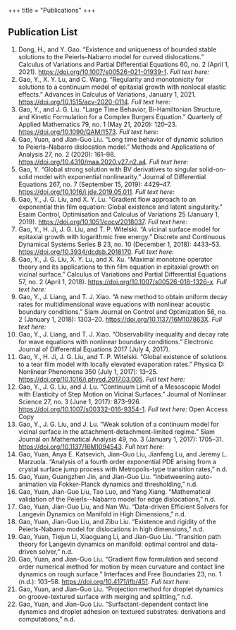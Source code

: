 +++
title = "Publications"
+++

## Publication List

1. Dong, H., and Y. Gao. “Existence and uniqueness of bounded stable solutions to the Peierls–Nabarro model for curved dislocations.” Calculus of Variations and Partial Differential Equations 60, no. 2 (April 1, 2021). https://doi.org/10.1007/s00526-021-01939-1. *Full text here:* [<i class="fas fa-file-pdf"></i>](/test_gy.pdf)
2. Gao, Y., X. Y. Lu, and C. Wang. “Regularity and monotonicity for solutions to a continuum model of epitaxial growth with nonlocal elastic effects.” Advances in Calculus of Variations, January 1, 2021. https://doi.org/10.1515/acv-2020-0114. *Full text here:* [<i class="fas fa-file-pdf"></i>](/test_gy.pdf)
3. Gao, Y., and J. G. Liu. “Large Time Behavior, Bi-Hamiltonian Structure, and Kinetic Formulation for a Complex Burgers Equation.” Quarterly of Applied Mathematics 79, no. 1 (May 21, 2020): 120–23. https://doi.org/10.1090/QAM/1573. *Full text here:* [<i class="fas fa-file-pdf"></i>]()
4. Gao, Yuan, and Jian-Guo Liu. “Long time behavior of dynamic solution to Peierls–Nabarro dislocation model.” Methods and Applications of Analysis 27, no. 2 (2020): 161–98. https://doi.org/10.4310/maa.2020.v27.n2.a4. *Full text here:* [<i class="fas fa-file-pdf"></i>]()
5. Gao, Y. “Global strong solution with BV derivatives to singular solid-on-solid model with exponential nonlinearity.” Journal of Differential Equations 267, no. 7 (September 15, 2019): 4429–47. https://doi.org/10.1016/j.jde.2019.05.011. *Full text here:* [<i class="fas fa-file-pdf"></i>](/G2019.pdf)
6. Gao, Y., J. G. Liu, and X. Y. Lu. “Gradient flow approach to an exponential thin film equation: Global existence and latent singularity.” Esaim  Control, Optimisation and Calculus of Variations 25 (January 1, 2019). https://doi.org/10.1051/cocv/2018037. *Full text here:* [<i class="fas fa-file-pdf"></i>]()
7. Gao, Y., H. Ji, J. G. Liu, and T. P. Witelski. “A vicinal surface model for epitaxial growth with logarithmic free energy.” Discrete and Continuous Dynamical Systems  Series B 23, no. 10 (December 1, 2018): 4433–53. https://doi.org/10.3934/dcdsb.2018170. *Full text here:* [<i class="fas fa-file-pdf"></i>]()
8. Gao, Y., J. G. Liu, X. Y. Lu, and X. Xu. “Maximal monotone operator theory and its applications to thin film equation in epitaxial growth on vicinal surface.” Calculus of Variations and Partial Differential Equations 57, no. 2 (April 1, 2018). https://doi.org/10.1007/s00526-018-1326-x. *Full text here:* [<i class="fas fa-file-pdf"></i>]()
9. Gao, Y., J. Liang, and T. J. Xiao. “A new method to obtain uniform decay rates for multidimensional wave equations with nonlinear acoustic boundary conditions.” Siam Journal on Control and Optimization 56, no. 2 (January 1, 2018): 1303–20. https://doi.org/10.1137/16M107863X. *Full text here:* [<i class="fas fa-file-pdf"></i>]()
10. Gao, Y., J. Liang, and T. J. Xiao. “Observability inequality and decay rate for wave equations with nonlinear boundary conditions.” Electronic Journal of Differential Equations 2017 (July 4, 2017).
11. Gao, Y., H. Ji, J. G. Liu, and T. P. Witelski. “Global existence of solutions to a tear film model with locally elevated evaporation rates.” Physica D: Nonlinear Phenomena 350 (July 1, 2017): 13–25. https://doi.org/10.1016/j.physd.2017.03.005. *Full text here:* [<i class="fas fa-file-pdf"></i>]()
12. Gao, Y., J. G. Liu, and J. Lu. “Continuum Limit of a Mesoscopic Model with Elasticity of Step Motion on Vicinal Surfaces.” Journal of Nonlinear Science 27, no. 3 (June 1, 2017): 873–926. https://doi.org/10.1007/s00332-016-9354-1. *Full text here:* [<i class="fas fa-file-pdf"></i>]()  Open Access Copy
13. Gao, Y., J. G. Liu, and J. Lu. “Weak solution of a continuum model for vicinal surface in the attachment-detachment-limited regime.” Siam Journal on Mathematical Analysis 49, no. 3 (January 1, 2017): 1705–31. https://doi.org/10.1137/16M1094543. *Full text here:* [<i class="fas fa-file-pdf"></i>]() 
14. Gao, Yuan, Anya E. Katsevich, Jian-Guo Liu, Jianfeng Lu, and Jeremy L. Marzuola. “Analysis of a fourth order exponential PDE arising from a crystal surface jump process with Metropolis-type transition rates,” n.d.
15. Gao, Yuan, Guangzhen Jin, and Jian-Guo Liu. “Inbetweening auto-animation via Fokker-Planck dynamics and thresholding,” n.d.
16. Gao, Yuan, Jian-Guo Liu, Tao Luo, and Yang Xiang. “Mathematical validation of the Peierls--Nabarro model for edge dislocations,” n.d.
17. Gao, Yuan, Jian-Guo Liu, and Nan Wu. “Data-driven Efficient Solvers for Langevin Dynamics on Manifold in High Dimensions,” n.d.
18. Gao, Yuan, Jian-Guo Liu, and Zibu Liu. “Existence and rigidity of the Peierls-Nabarro model for dislocations in high dimensions,” n.d.
19. Gao, Yuan, Tiejun Li, Xiaoguang Li, and Jian-Guo Liu. “Transition path theory for Langevin dynamics on manifold: optimal control and data-driven solver,” n.d.
20. Gao, Yuan, and Jian-Guo Liu. “Gradient flow formulation and second order numerical method for motion by mean curvature and contact line dynamics on rough surface.” Interfaces and Free Boundaries 23, no. 1 (n.d.): 103–58. https://doi.org/10.4171/ifb/451. *Full text here:* [<i class="fas fa-file-pdf"></i>]()
21. Gao, Yuan, and Jian-Guo Liu. “Projection method for droplet dynamics on groove-textured surface with merging and splitting,” n.d.
22. Gao, Yuan, and Jian-Guo Liu. “Surfactant-dependent contact line dynamics and droplet adhesion on textured substrates: derivations and computations,” n.d.


<head> 
    <script defer src="https://use.fontawesome.com/releases/v5.0.13/js/all.js"></script> 
    <script defer src="https://use.fontawesome.com/releases/v5.0.13/js/v4-shims.js"></script> 
</head> 
<link rel="stylesheet" href="https://use.fontawesome.com/releases/v5.0.13/css/all.css">